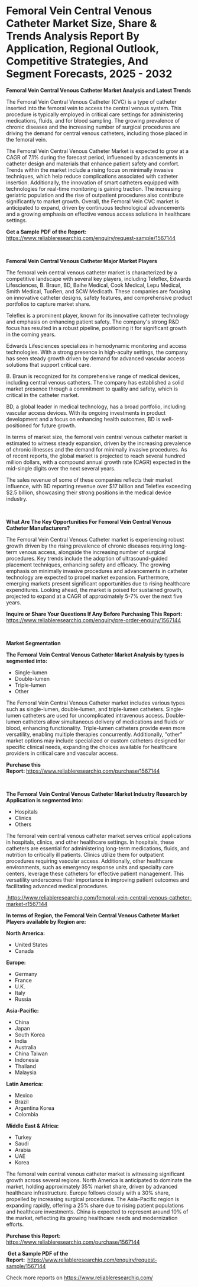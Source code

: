 <p><h1>Femoral Vein Central Venous Catheter Market Size, Share & Trends Analysis Report By Application, Regional Outlook, Competitive Strategies, And Segment Forecasts, 2025 - 2032</h1></p><p><strong>Femoral Vein Central Venous Catheter Market Analysis and Latest Trends</strong></p>
<p><p>The Femoral Vein Central Venous Catheter (CVC) is a type of catheter inserted into the femoral vein to access the central venous system. This procedure is typically employed in critical care settings for administering medications, fluids, and for blood sampling. The growing prevalence of chronic diseases and the increasing number of surgical procedures are driving the demand for central venous catheters, including those placed in the femoral vein.</p><p>The Femoral Vein Central Venous Catheter Market is expected to grow at a CAGR of 7.1% during the forecast period, influenced by advancements in catheter design and materials that enhance patient safety and comfort. Trends within the market include a rising focus on minimally invasive techniques, which help reduce complications associated with catheter insertion. Additionally, the innovation of smart catheters equipped with technologies for real-time monitoring is gaining traction. The increasing geriatric population and the rise of outpatient procedures also contribute significantly to market growth. Overall, the Femoral Vein CVC market is anticipated to expand, driven by continuous technological advancements and a growing emphasis on effective venous access solutions in healthcare settings.</p></p>
<p><strong>Get a Sample PDF of the Report:&nbsp;</strong> <a href="https://www.reliableresearchiq.com/enquiry/request-sample/1567144?utm_campaign=2458&utm_medium=2&utm_source=Github&utm_content=ia&utm_term=22032025&utm_id=femoral-vein-central-venous-catheter">https://www.reliableresearchiq.com/enquiry/request-sample/1567144</a></p>
<p>&nbsp;</p>
<p><strong>Femoral Vein Central Venous Catheter Major Market Players</strong></p>
<p><p>The femoral vein central venous catheter market is characterized by a competitive landscape with several key players, including Teleflex, Edwards Lifesciences, B. Braun, BD, Baihe Medical, Cook Medical, Lepu Medical, Smith Medical, TuoRen, and SCW Medicath. These companies are focusing on innovative catheter designs, safety features, and comprehensive product portfolios to capture market share.</p><p>Teleflex is a prominent player, known for its innovative catheter technology and emphasis on enhancing patient safety. The company's strong R&D focus has resulted in a robust pipeline, positioning it for significant growth in the coming years.</p><p>Edwards Lifesciences specializes in hemodynamic monitoring and access technologies. With a strong presence in high-acuity settings, the company has seen steady growth driven by demand for advanced vascular access solutions that support critical care.</p><p>B. Braun is recognized for its comprehensive range of medical devices, including central venous catheters. The company has established a solid market presence through a commitment to quality and safety, which is critical in the catheter market.</p><p>BD, a global leader in medical technology, has a broad portfolio, including vascular access devices. With its ongoing investments in product development and a focus on enhancing health outcomes, BD is well-positioned for future growth.</p><p>In terms of market size, the femoral vein central venous catheter market is estimated to witness steady expansion, driven by the increasing prevalence of chronic illnesses and the demand for minimally invasive procedures. As of recent reports, the global market is projected to reach several hundred million dollars, with a compound annual growth rate (CAGR) expected in the mid-single digits over the next several years. </p><p>The sales revenue of some of these companies reflects their market influence, with BD reporting revenue over $17 billion and Teleflex exceeding $2.5 billion, showcasing their strong positions in the medical device industry.</p></p>
<p>&nbsp;</p>
<p><strong>What Are The Key Opportunities For Femoral Vein Central Venous Catheter Manufacturers?</strong></p>
<p><p>The Femoral Vein Central Venous Catheter market is experiencing robust growth driven by the rising prevalence of chronic diseases requiring long-term venous access, alongside the increasing number of surgical procedures. Key trends include the adoption of ultrasound-guided placement techniques, enhancing safety and efficacy. The growing emphasis on minimally invasive procedures and advancements in catheter technology are expected to propel market expansion. Furthermore, emerging markets present significant opportunities due to rising healthcare expenditures. Looking ahead, the market is poised for sustained growth, projected to expand at a CAGR of approximately 5-7% over the next five years.</p></p>
<p><strong>Inquire or Share Your Questions If Any Before Purchasing This Report:</strong> <a href="https://www.reliableresearchiq.com/enquiry/pre-order-enquiry/1567144?utm_campaign=2458&utm_medium=2&utm_source=Github&utm_content=ia&utm_term=22032025&utm_id=femoral-vein-central-venous-catheter">https://www.reliableresearchiq.com/enquiry/pre-order-enquiry/1567144</a></p>
<p>&nbsp;</p>
<p><strong>Market Segmentation</strong></p>
<p><strong>The Femoral Vein Central Venous Catheter Market Analysis by types is segmented into:</strong></p>
<p><ul><li>Single-lumen</li><li>Double-lumen</li><li>Triple-lumen</li><li>Other</li></ul></p>
<p><p>The Femoral Vein Central Venous Catheter market includes various types such as single-lumen, double-lumen, and triple-lumen catheters. Single-lumen catheters are used for uncomplicated intravenous access. Double-lumen catheters allow simultaneous delivery of medications and fluids or blood, enhancing functionality. Triple-lumen catheters provide even more versatility, enabling multiple therapies concurrently. Additionally, "other" market options may include specialized or custom catheters designed for specific clinical needs, expanding the choices available for healthcare providers in critical care and vascular access.</p></p>
<p><strong>Purchase this Report:&nbsp;</strong><a href="https://www.reliableresearchiq.com/purchase/1567144?utm_campaign=2458&utm_medium=2&utm_source=Github&utm_content=ia&utm_term=22032025&utm_id=femoral-vein-central-venous-catheter">https://www.reliableresearchiq.com/purchase/1567144</a></p>
<p>&nbsp;</p>
<p><strong>The Femoral Vein Central Venous Catheter Market Industry Research by Application is segmented into:</strong></p>
<p><ul><li>Hospitals</li><li>Clinics</li><li>Others</li></ul></p>
<p><p>The femoral vein central venous catheter market serves critical applications in hospitals, clinics, and other healthcare settings. In hospitals, these catheters are essential for administering long-term medications, fluids, and nutrition to critically ill patients. Clinics utilize them for outpatient procedures requiring vascular access. Additionally, other healthcare environments, such as emergency response units and specialty care centers, leverage these catheters for effective patient management. This versatility underscores their importance in improving patient outcomes and facilitating advanced medical procedures.</p></p>
<p><a href="https://www.reliableresearchiq.com/femoral-vein-central-venous-catheter-market-r1567144?utm_campaign=2458&utm_medium=2&utm_source=Github&utm_content=ia&utm_term=22032025&utm_id=femoral-vein-central-venous-catheter">&nbsp;https://www.reliableresearchiq.com/femoral-vein-central-venous-catheter-market-r1567144</a></p>
<p><strong>In terms of Region, the Femoral Vein Central Venous Catheter Market Players available by Region are:</strong></p>
<p>
    <p> <strong> North America: </strong>
        <ul>
            <li>United States</li>
            <li>Canada</li>
        </ul>
        </p> 
    <p> <strong> Europe: </strong>
        <ul>
            <li>Germany</li>
            <li>France</li>
            <li>U.K.</li>
            <li>Italy</li>
            <li>Russia</li>
        </ul>
        </p> 
    <p> <strong> Asia-Pacific: </strong>
        <ul>
            <li>China</li>
            <li>Japan</li>
            <li>South Korea</li>
            <li>India</li>
            <li>Australia</li>
            <li>China Taiwan</li>
            <li>Indonesia</li>
            <li>Thailand</li>
            <li>Malaysia</li>
        </ul>
        </p> 
    <p> <strong> Latin America: </strong>
        <ul>
            <li>Mexico</li>
            <li>Brazil</li>
            <li>Argentina Korea</li>
            <li>Colombia</li>
        </ul>
        </p> 
    <p> <strong> Middle East & Africa: </strong>
        <ul>
            <li>Turkey</li>
            <li>Saudi</li>
            <li>Arabia</li>
            <li>UAE</li>
            <li>Korea</li>
        </ul>
    </p>
    </p>
<p><p>The femoral vein central venous catheter market is witnessing significant growth across several regions. North America is anticipated to dominate the market, holding approximately 35% market share, driven by advanced healthcare infrastructure. Europe follows closely with a 30% share, propelled by increasing surgical procedures. The Asia-Pacific region is expanding rapidly, offering a 25% share due to rising patient populations and healthcare investments. China is expected to represent around 10% of the market, reflecting its growing healthcare needs and modernization efforts.</p></p>
<p><strong>Purchase this Report: </strong><a href="https://www.reliableresearchiq.com/purchase/1567144?utm_campaign=2458&utm_medium=2&utm_source=Github&utm_content=ia&utm_term=22032025&utm_id=femoral-vein-central-venous-catheter">https://www.reliableresearchiq.com/purchase/1567144</a></p>
<p>&nbsp;<strong>Get a Sample PDF of the Report:&nbsp;&nbsp;</strong><a href="https://www.reliableresearchiq.com/enquiry/request-sample/1567144?utm_campaign=2458&utm_medium=2&utm_source=Github&utm_content=ia&utm_term=22032025&utm_id=femoral-vein-central-venous-catheter">https://www.reliableresearchiq.com/enquiry/request-sample/1567144</a></p>
<p><strong></strong></p>
<p>Check more reports on <a href="https://www.reliableresearchiq.com/?utm_campaign=2458&utm_medium=2&utm_source=Github&utm_content=ia&utm_term=22032025&utm_id=femoral-vein-central-venous-catheter">https://www.reliableresearchiq.com/</a></p>